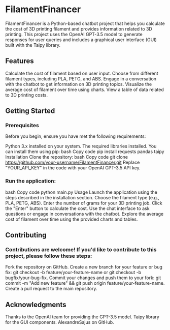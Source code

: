 # FilamentFinancer

FilamentFinancer is a Python-based chatbot project that helps you calculate the cost of 3D printing filament and provides information related to 3D printing. This project uses the OpenAI GPT-3.5 model to generate responses for user queries and includes a graphical user interface (GUI) built with the Taipy library.

## Features
Calculate the cost of filament based on user input.
Choose from different filament types, including PLA, PETG, and ABS.
Engage in a conversation with the chatbot to get information on 3D printing topics.
Visualize the average cost of filament over time using charts.
View a table of data related to 3D printing costs.


## Getting Started
### Prerequisites
Before you begin, ensure you have met the following requirements:

Python 3.x installed on your system.
The required libraries installed. You can install them using pip:
bash
Copy code
pip install requests pandas taipy
Installation
Clone the repository:
bash
Copy code
git clone https://github.com/your-username/FilamentFinancer.git
Replace "YOUR_API_KEY" in the code with your OpenAI GPT-3.5 API key.

### Run the application:

bash
Copy code
python main.py
Usage
Launch the application using the steps described in the installation section.
Choose the filament type (e.g., PLA, PETG, ABS).
Enter the number of grams for your 3D printing job.
Click the "Enter" button to calculate the cost.
Use the chat interface to ask questions or engage in conversations with the chatbot.
Explore the average cost of filament over time using the provided charts and tables.

## Contributing
### Contributions are welcome! If you'd like to contribute to this project, please follow these steps:

Fork the repository on GitHub.
Create a new branch for your feature or bug fix: git checkout -b feature/your-feature-name or git checkout -b bugfix/your-bug-fix.
Commit your changes and push them to your fork: git commit -m "Add new feature" && git push origin feature/your-feature-name.
Create a pull request to the main repository.

## Acknowledgments
Thanks to the OpenAI team for providing the GPT-3.5 model.
Taipy library for the GUI components.
AlexandreSajus on GitHub.
